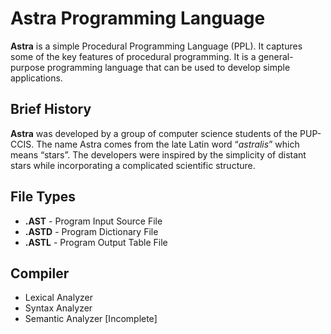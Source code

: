 # Astra Programming Language

**Astra** is a simple Procedural Programming Language (PPL). It captures some of the key features of procedural programming. It is a general-purpose programming language that can be used to develop simple applications.

## Brief History

**Astra** was developed by a group of computer science students of the PUP-CCIS. The name Astra comes from the late Latin word “*astralis*” which means “stars”. The developers were inspired by the simplicity of distant stars while incorporating a complicated scientific structure. 

## File Types

- **.AST** - Program Input Source File 
- **.ASTD** - Program Dictionary File 
- **.ASTL** - Program Output Table File

## Compiler

 - Lexical Analyzer
 - Syntax Analyzer
 - Semantic Analyzer [Incomplete]
